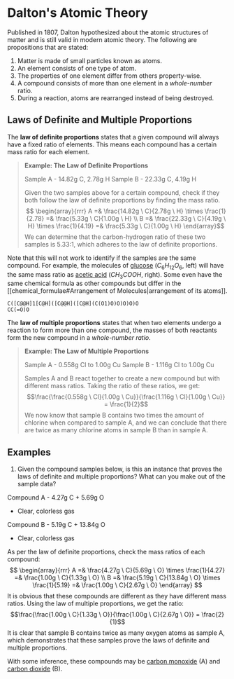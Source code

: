 # Dalton's Atomic Theory

Published in 1807, Dalton hypothesized about the atomic structures of matter and is still valid in modern atomic theory. The following are propositions that are stated:

1. Matter is made of small particles known as atoms.
2. An element consists of one type of atom.
3. The properties of one element differ from others property-wise.
4. A compound consists of more than one element in a *whole-number* ratio.
5. During a reaction, atoms are rearranged instead of being destroyed.

## Laws of Definite and Multiple Proportions

The **law of definite proportions** states that a given compound will always have a fixed ratio of elements. This means each compound has a certain mass ratio for each element.

> **Example: The Law of Definite Proportions**
> 
> Sample A - 14.82g C, 2.78g H
> Sample B - 22.33g C, 4.19g H
> 
> Given the two samples above for a certain compound, check if they both follow the law of definite proportions by finding the mass ratio.
> $$
\begin{array}{rrr}
A =& \frac{14.82g \ C}{2.78g \ H} \times \frac{1}{2.78} =& \frac{5.33g \ C}{1.00g \ H} \\
B =& \frac{22.33g \ C}{4.19g \ H} \times \frac{1}{4.19} =& \frac{5.33g \ C}{1.00g \ H}
\end{array}$$
> We can determine that the carbon-hydrogen ratio of these two samples is 5.33:1, which adheres to the law of definite proportions.

Note that this will not work to identify if the samples are the same compound. For example, the molecules of [glucose](https://pubchem.ncbi.nlm.nih.gov/compound/5793) ($C_6H_{12}O_6$, left) will have the same mass ratio as [acetic acid](https://pubchem.ncbi.nlm.nih.gov/compound/176) ($CH_3COOH$, right). Some even have the same chemical formula as other compounds but differ in the [[chemical_formulae#Arrangement of Molecules|arrangement of its atoms]].

```smiles
C([C@@H]1[C@H]([C@@H]([C@H](C(O1)O)O)O)O)O
CC(=O)O
```

The **law of multiple proportions** states that when two elements undergo a reaction to form more than one compound, the masses of both reactants form the new compound in a *whole-number ratio*.

> **Example: The Law of Multiple Proportions**
> 
> Sample A - 0.558g Cl to 1.00g Cu
> Sample B - 1.116g Cl to 1.00g Cu
> 
> Samples A and B react together to create a new compound but with different mass ratios. Taking the ratio of these ratios, we get:
> $$\frac{\frac{0.558g \ Cl}{1.00g \ Cu}}{\frac{1.116g \ Cl}{1.00g \ Cu}} = \frac{1}{2}$$
> We now know that sample B contains two times the amount of chlorine when compared to sample A, and we can conclude that there are twice as many chlorine atoms in sample B than in sample A.

## Examples

1. Given the compound samples below, is this an instance that proves the laws of definite and multiple proportions? What can you make out of the sample data?

Compound A - 4.27g C + 5.69g O
- Clear, colorless gas

Compound B - 5.19g C + 13.84g O
- Clear, colorless gas

As per the law of definite proportions, check the mass ratios of each compound:
$$
\begin{array}{rrr}
A =& \frac{4.27g \ C}{5.69g \ O} \times \frac{1}{4.27} =& \frac{1.00g \ C}{1.33g \ O} \\
B =& \frac{5.19g \ C}{13.84g \ O} \times \frac{1}{5.19} =& \frac{1.00g \ C}{2.67g \ O}
\end{array}
$$
It is obvious that these compounds are different as they have different mass ratios. Using the law of multiple proportions, we get the ratio:
$$\frac{\frac{1.00g \ C}{1.33g \ O}}{\frac{1.00g \ C}{2.67g \ O}} = \frac{2}{1}$$
It is clear that sample B contains twice as many oxygen atoms as sample A, which demonstrates that these samples prove the laws of definite and multiple proportions.

With some inference, these compounds may be [carbon monoxide](https://pubchem.ncbi.nlm.nih.gov/compound/281) (A) and [carbon dioxide](https://pubchem.ncbi.nlm.nih.gov/compound/280) (B).